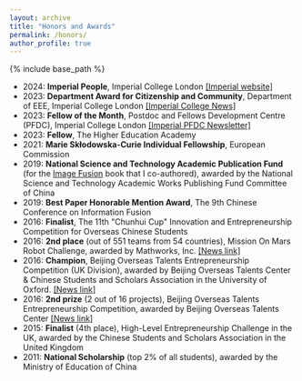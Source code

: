 ```yaml
---
layout: archive
title: "Honors and Awards"
permalink: /honors/
author_profile: true
---
```

{% include base_path %}


- 2024:  **Imperial People**, Imperial College London [[Imperial website]](https://blogs.imperial.ac.uk/imperial-people/2024/03/11/xingchen-zhang-marie-sklodowska-curie-individual-fellow-department-of-electrical-and-electronic-engineering/)
- 2023: **Department Award for Citizenship and Community**, Department of EEE, Imperial College London [[Imperial College News]](https://www.imperial.ac.uk/news/250163/great-contributions-eee-thanks-celebrates-colleagues/)  
- 2023: **Fellow of the Month**, Postdoc and Fellows Development Centre (PFDC), Imperial College London [[Imperial PFDC Newsletter]](https://icpostdocfellowsdevelopmentcentreepm.newsweaver.com/6fmnosak95/1fftgrnkwzim5ti3wepqzp?lang=en&a=2&p=11850824&t=4496005)
- 2023: **Fellow**,  The Higher Education Academy
- 2021: **Marie Skłodowska-Curie Individual Fellowship**, European Commission
- 2019: **National Science and Technology Academic Publication Fund** (for the [Image Fusion](https://link.springer.com/book/10.1007/978-981-15-4867-3#aboutAuthors) book that I co-authored), awarded by the National Science and Technology Academic Works Publishing Fund Committee of China
- 2019: **Best Paper Honorable Mention Award**, The 9th Chinese Conference on Information Fusion
- 2016:   **Finalist**, The 11th "Chunhui Cup" Innovation and Entrepreneurship Competition for Overseas Chinese Students 
- 2016:   **2nd place** (out of 551 teams from 54 countries), Mission On Mars Robot Challenge, awarded by Mathworks, Inc. [[News link]](https://www.sems.qmul.ac.uk/news/4297/sems-qstar-beat-over-550-to-win-second-prize-in-robot-competition)
- 2016:   **Champion**, Beijing Overseas Talents Entrepreneurship Competition (UK Division), awarded by Beijing Overseas Talents Center & Chinese Students and Scholars Association in the University of Oxford. [[News link]](https://www.sems.qmul.ac.uk/news/4303/sems-students-win-2016-beijing-overseas-talent-entrepreneurship-challenge)
- 2016:   **2nd prize** (2 out of 16 projects), Beijing Overseas Talents Entrepreneurship Competition, awarded by Beijing Overseas Talents Center [[News link]](https://www.sems.qmul.ac.uk/news/4311/beijing-overseas-talents-entrepreneurship-competition-more-success-for-sems-student)
- 2015:  **Finalist** (4th place), High-Level Entrepreneurship Challenge in the UK, awarded by the Chinese Students and Scholars Association in the United Kingdom 
- 2011: **National Scholarship** (top 2% of all students), awarded by the Ministry of Education of China 
